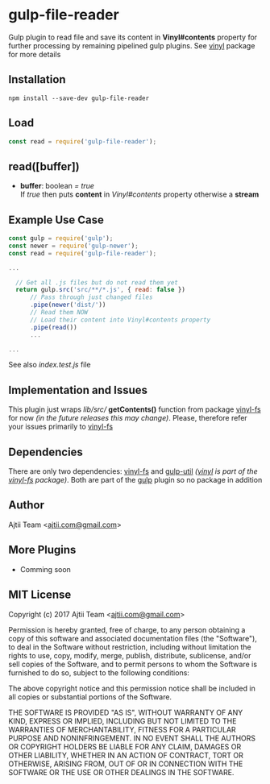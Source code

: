 # gulp-file-reader

Gulp plugin to read file and save its content in **Vinyl#contents** property
for further processing by remaining pipelined gulp plugins.
See [vinyl](https://github.com/gulpjs/vinyl) package for more details

## Installation

```
npm install --save-dev gulp-file-reader
```

## Load

```js
const read = require('gulp-file-reader');
```

## read([buffer])

* **buffer**: boolean *= true*  
If *true* then puts **content** in *Vinyl#contents* property otherwise
a **stream**

## Example Use Case

```js
const gulp = require('gulp');
const newer = require('gulp-newer');
const read = require('gulp-file-reader');

...

  // Get all .js files but do not read them yet
  return gulp.src('src/**/*.js', { read: false })
      // Pass through just changed files
      .pipe(newer('dist/'))
      // Read them NOW
      // Load their content into Vinyl#contents property
      .pipe(read())
      ...

...
```

See also *index.test.js* file

## Implementation and Issues

This plugin just wraps *lib/src/* **getContents()** function from package
[vinyl-fs](https://github.com/gulpjs/vinyl-fs) for now *(in the future
releases this may change)*.
Please, therefore refer your issues primarily to
[vinyl-fs](https://github.com/gulpjs/vinyl-fs/issues)

## Dependencies

There are only two dependencies:
[vinyl-fs](https://github.com/gulpjs/vinyl-fs) and
[gulp-util](https://github.com/gulpjs/gulp-util)
*([vinyl](https://github.com/gulpjs/vinyl) is part of the
[vinyl-fs](https://github.com/gulpjs/vinyl-fs) package)*.
Both are part of the
[gulp](https://github.com/gulpjs/gulp) plugin so no package in addition

## Author

Ajtii Team &lt;ajtii.com@gmail.com&gt;

## More Plugins

* Comming soon

## MIT License

Copyright (c) 2017 Ajtii Team &lt;ajtii.com@gmail.com&gt;

Permission is hereby granted, free of charge, to any person obtaining a copy
of this software and associated documentation files (the "Software"), to deal
in the Software without restriction, including without limitation the rights
to use, copy, modify, merge, publish, distribute, sublicense, and/or sell
copies of the Software, and to permit persons to whom the Software is
furnished to do so, subject to the following conditions:

The above copyright notice and this permission notice shall be included in all
copies or substantial portions of the Software.

THE SOFTWARE IS PROVIDED "AS IS", WITHOUT WARRANTY OF ANY KIND, EXPRESS OR
IMPLIED, INCLUDING BUT NOT LIMITED TO THE WARRANTIES OF MERCHANTABILITY,
FITNESS FOR A PARTICULAR PURPOSE AND NONINFRINGEMENT. IN NO EVENT SHALL THE
AUTHORS OR COPYRIGHT HOLDERS BE LIABLE FOR ANY CLAIM, DAMAGES OR OTHER
LIABILITY, WHETHER IN AN ACTION OF CONTRACT, TORT OR OTHERWISE, ARISING FROM,
OUT OF OR IN CONNECTION WITH THE SOFTWARE OR THE USE OR OTHER DEALINGS IN THE
SOFTWARE.
